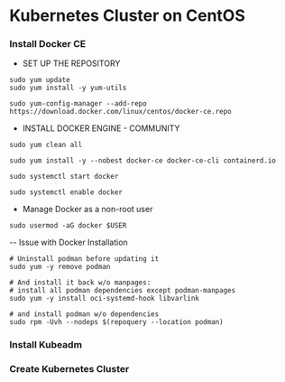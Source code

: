 # Kubernetes Cluster on CentOS

### Install Docker CE
- SET UP THE REPOSITORY

```
sudo yum update
sudo yum install -y yum-utils
```

```
sudo yum-config-manager --add-repo https://download.docker.com/linux/centos/docker-ce.repo
```

- INSTALL DOCKER ENGINE - COMMUNITY
```
sudo yum clean all

sudo yum install -y --nobest docker-ce docker-ce-cli containerd.io

sudo systemctl start docker

sudo systemctl enable docker
```

- Manage Docker as a non-root user
```
sudo usermod -aG docker $USER
```

-- Issue with Docker Installation
```
# Uninstall podman before updating it
sudo yum -y remove podman

# And install it back w/o manpages:
# install all podman dependencies except podman-manpages
sudo yum -y install oci-systemd-hook libvarlink

# and install podman w/o dependencies
sudo rpm -Uvh --nodeps $(repoquery --location podman)
```

### Install Kubeadm

### Create Kubernetes Cluster
